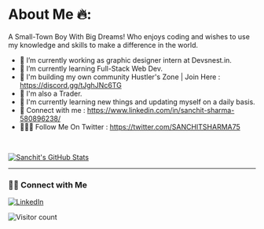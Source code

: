 # About Me 🔥:


A Small-Town Boy With Big Dreams!
Who enjoys coding and wishes to use my knowledge and skills to make a difference in the world.

- 🔭 I’m currently working as graphic designer intern at Devsnest.in.
- 🌱 I’m currently learning Full-Stack Web Dev.
- 🚀 I'm building my own community Hustler's Zone | Join Here : https://discord.gg/tJghJNc6TG
- 💸 I'm also a Trader.
- 🚀 I'm currently learning new things and updating myself on a daily basis.
- 🚀 Connect with me : https://www.linkedin.com/in/sanchit-sharma-580896238/
- 🙋🏻‍♂️ Follow Me On Twitter : https://twitter.com/SANCHITSHARMA75

<br/>

[![Sanchit's GitHub Stats](https://github-readme-stats.vercel.app/api?username=Sanchitsharma2005&show_icons=true)](https://github.com/Sanchitsharma2005)


<hr>
<h3> 🤝🏻 Connect with Me </h3>
<a href="https://www.linkedin.com/in/sanchit-sharma-580896238/"><img alt="LinkedIn" src="https://img.shields.io/badge/LinkedIn-Sanchitsharma2005-blue?style=flat-square&logo=linkedin"></a>
<br>



![Visitor count](https://visitor-badge.laobi.icu/badge?page_id=Sanchitsharma2005.Sanchitsharma2005)

<!-- ![Top Langs]<img align="center" src = (https://github-readme-stats.vercel.app/api/top-langs/?username=Sanchitsharma2005&show_icons=true)> -->

